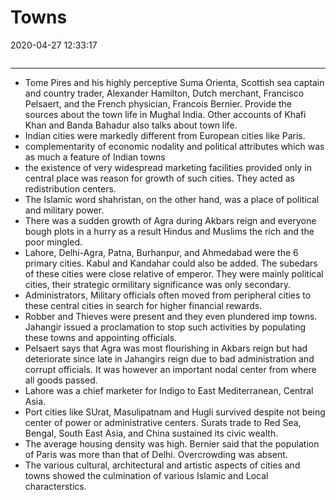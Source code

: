 # Towns

2020-04-27 12:33:17

```toc
```

---

- Tome Pires and his highly perceptive Suma Orienta, Scottish sea captain and country trader, Alexander Hamilton, Dutch merchant, Francisco Pelsaert, and the French physician, Francois Bernier. Provide the sources about the town life in Mughal India. Other accounts of Khafi Khan and Banda Bahadur also talks about town life.
- Indian cities were markedly different from European cities like Paris.
- complementarity of economic nodality and political attributes which was as much a feature of Indian towns
- the existence of very widespread marketing facilities provided only in central place was reason for growth of such cities. They acted as redistribution centers.
- The Islamic word shahristan, on the other hand, was a place of political and military power.
- There was a sudden growth of Agra during Akbars reign and everyone bough plots in a hurry as a result Hindus and Muslims the rich and the poor mingled.
- Lahore, Delhi-Agra, Patna, Burhanpur, and Ahmedabad were the 6 primary cities. Kabul and Kandahar could also be added. The subedars of these cities were close relative of emperor. They were mainly political cities, their strategic ormilitary significance was only secondary.
- Administrators, Military officials often moved from peripheral cities to these central cities in search for higher financial rewards.
- Robber and Thieves were present and they even plundered imp towns. Jahangir issued a proclamation to stop such activities by populating these towns and appointing officials.
- Pelsaert says that Agra was most flourishing in Akbars reign but had deteriorate since late in Jahangirs reign due to bad administration and corrupt officials. It was however an important nodal center from where all goods passed.
- Lahore was a chief marketer for Indigo to East Mediterranean, Central Asia.
- Port cities like SUrat, Masulipatnam and Hugli survived despite not being center of power or administrative centers. Surats trade to Red Sea, Bengal, South East Asia, and China sustained its civic wealth.
- The average housing density was high. Bernier said that the population of Paris was more than that of Delhi. Overcrowding was absent.
- The various cultural, architectural and artistic aspects of cities and towns showed the culmination of various Islamic and Local characterstics.
